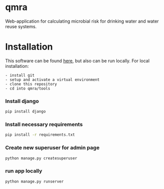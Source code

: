 # qmra
Web-application for calculating microbial risk for drinking water and water reuse systems.

# Installation
This software can be found [here]("https://www.qmra.org"), but also can be run locally. 
For local installation:

    - install git
    - setup and activate a virtual environment
    - clone this repository
    - cd into qmra/tools

### Install django

```bash
pip install django

```
### Install necessary requirements

```bash
pip install -r requirements.txt

```
### Create new superuser for admin page

```bash
python manage.py createsuperuser
```

### run app locally

```bash
python manage.py runserver
```


